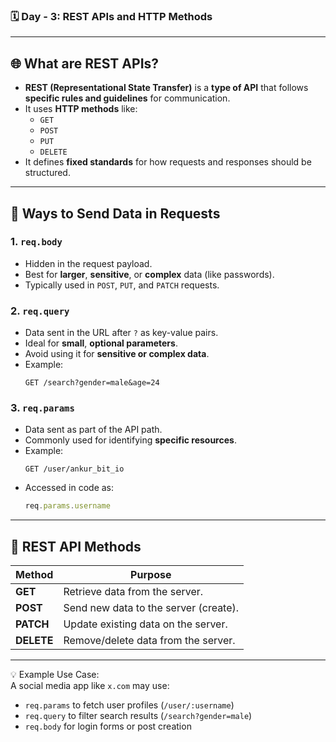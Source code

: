 
### 🗓️ Day - 3: REST APIs and HTTP Methods

---

## 🌐 What are REST APIs?
- **REST (Representational State Transfer)** is a **type of API** that follows **specific rules and guidelines** for communication.
- It uses **HTTP methods** like:
  - `GET`
  - `POST`
  - `PUT`
  - `DELETE`
- It defines **fixed standards** for how requests and responses should be structured.

---

## 📨 Ways to Send Data in Requests

### 1. `req.body`
- Hidden in the request payload.
- Best for **larger**, **sensitive**, or **complex** data (like passwords).
- Typically used in `POST`, `PUT`, and `PATCH` requests.

### 2. `req.query`
- Data sent in the URL after `?` as key-value pairs.
- Ideal for **small**, **optional parameters**.
- Avoid using it for **sensitive or complex data**.
- Example:
  ```
  GET /search?gender=male&age=24
  ```

### 3. `req.params`
- Data sent as part of the API path.
- Commonly used for identifying **specific resources**.
- Example: 
  ```
  GET /user/ankur_bit_io
  ```
- Accessed in code as:
  ```js
  req.params.username
  ```

---

## 🧾 REST API Methods

| Method   | Purpose                                      |
|----------|----------------------------------------------|
| **GET**     | Retrieve data from the server.               |
| **POST**    | Send new data to the server (create).        |
| **PATCH**   | Update existing data on the server.          |
| **DELETE**  | Remove/delete data from the server.          |

---

💡 Example Use Case:  
A social media app like `x.com` may use:
- `req.params` to fetch user profiles (`/user/:username`)
- `req.query` to filter search results (`/search?gender=male`)
- `req.body` for login forms or post creation
